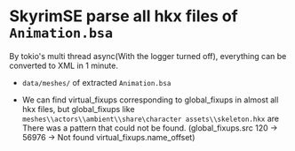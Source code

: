 # SkyrimSE parse all hkx files of `Animation.bsa`

By tokio's multi thread async(With the logger turned off), everything can be converted to XML in 1 minute.

- `data/meshes/` of extracted `Animation.bsa`

- We can find virtual_fixups corresponding to global_fixups in almost all hkx files, but global_fixups like `meshes\\actors\\ambient\\share\character assets\\skeleton.hkx` are There was a pattern that could not be found. (global_fixups.src 120 -> 56976 -> Not found virtual_fixups.name_offset)
